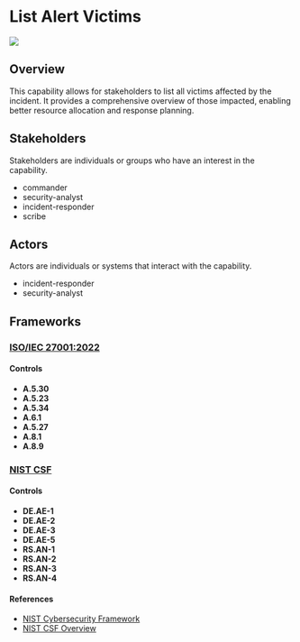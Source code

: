 # List Alert Victims

![](https://img.shields.io/badge/P0002-identification-white)

## Overview

This capability allows for stakeholders to list all victims affected by the incident. It provides a comprehensive overview of those impacted, enabling better resource allocation and response planning.

## Stakeholders
Stakeholders are individuals or groups who have an interest in the capability.

- commander
- security-analyst
- incident-responder
- scribe

## Actors
Actors are individuals or systems that interact with the capability.

- incident-responder
- security-analyst

## Frameworks
### [ISO/IEC 27001:2022](../frameworks/F0002.md)

#### Controls

- **A.5.30** 
- **A.5.23** 
- **A.5.34** 
- **A.6.1** 
- **A.5.27** 
- **A.8.1** 
- **A.8.9** 

### [NIST CSF](../frameworks/F0003.md)

#### Controls

- **DE.AE-1** 
- **DE.AE-2** 
- **DE.AE-3** 
- **DE.AE-5** 
- **RS.AN-1** 
- **RS.AN-2** 
- **RS.AN-3** 
- **RS.AN-4** 

#### References

- [NIST Cybersecurity Framework](https://www.nist.gov/cyberframework)
- [NIST CSF Overview](https://www.nist.gov/cyberframework/overview)
